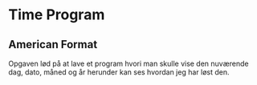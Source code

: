 # Time Program
## American Format
Opgaven lød på at lave et program hvori man skulle vise den nuværende dag, dato, måned og år herunder kan ses hvordan jeg har løst den.

